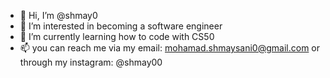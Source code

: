 - 👋 Hi, I’m @shmay0
- 👀 I’m interested in becoming a software engineer
- 🌱 I’m currently learning how to code with CS50
- 📫 you can reach me via my email: mohamad.shmaysani0@gmail.com or through my instagram: @shmay00

<!---
shmay0/shmay0 is a ✨ special ✨ repository because its `README.md` (this file) appears on your GitHub profile.
You can click the Preview link to take a look at your changes.
--->
